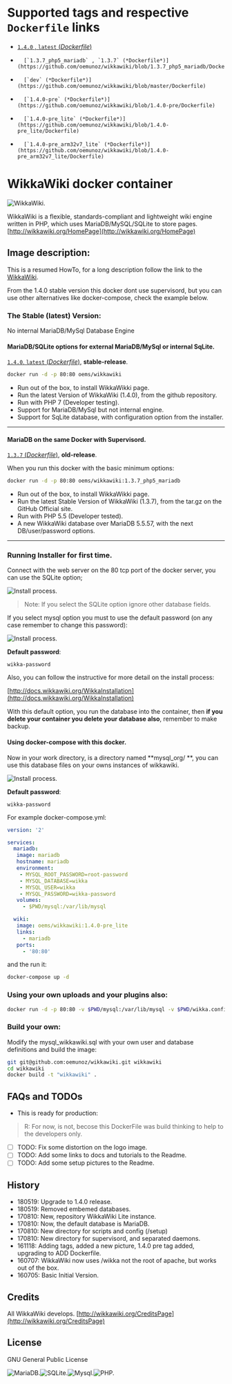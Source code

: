 # Supported tags and respective `Dockerfile` links

-	[`1.4.0` , `latest` (*Dockerfile*)](https://github.com/oemunoz/wikkawiki/blob/1.4.0/Dockerfile)
-       [`1.3.7_php5_mariadb` , `1.3.7` (*Dockerfile*)](https://github.com/oemunoz/wikkawiki/blob/1.3.7_php5_mariadb/Dockerfile)
-       [`dev` (*Dockerfile*)](https://github.com/oemunoz/wikkawiki/blob/master/Dockerfile)
-       [`1.4.0-pre` (*Dockerfile*)](https://github.com/oemunoz/wikkawiki/blob/1.4.0-pre/Dockerfile)
-       [`1.4.0-pre_lite` (*Dockerfile*)](https://github.com/oemunoz/wikkawiki/blob/1.4.0-pre_lite/Dockerfile)
-       [`1.4.0-pre_arm32v7_lite` (*Dockerfile*)](https://github.com/oemunoz/wikkawiki/blob/1.4.0-pre_arm32v7_lite/Dockerfile)


# WikkaWiki docker container
![WikkaWiki.](https://github.com/oemunoz/wikkawiki/raw/master/images/wikkawikiWizzard.png)

WikkaWiki is a flexible, standards-compliant and lightweight wiki engine written in PHP, which uses MariaDB/MySQL/SQLite to store pages.
[http://wikkawiki.org/HomePage](http://wikkawiki.org/HomePage)

## Image description:

This is a resumed HowTo, for a long description follow the link to the [WikkaWiki](http://wikkawiki.org/Wikka-Docker).

From the 1.4.0 stable version this docker dont use supervisord, but you can use other alternatives like docker-compose, check the example below.

### The Stable (latest) Version:
No internal MariaDB/MySql Database Engine

#### MariaDB/SQLite options for external MariaDB/MySql or internal SqLite.
[`1.4.0`, `latest` (*Dockerfile*)](https://github.com/oemunoz/wikkawiki/blob/1.4.0/Dockerfile), **stable-release**.

```bash
docker run -d -p 80:80 oems/wikkawiki
```

- Run out of the box, to install WikkaWikki page.
- Run the latest Version of WikkaWiki (1.4.0), from the github repository.
- Run with PHP 7 (Developer testing).
- Support for MariaDB/MySql but not internal engine.
- Support for SqLite database, with configuration option from the installer.

----

#### MariaDB on the same Docker with Supervisord.
[`1.3.7` (*Dockerfile*)](https://github.com/oemunoz/wikkawiki/blob/1.3.7_php5_mariadb/Dockerfile), **old-release**.

When you run this docker with the basic minimum options:

```bash
docker run -d -p 80:80 oems/wikkawiki:1.3.7_php5_mariadb
```

- Run out of the box, to install WikkaWikki page.
- Run the latest Stable Version of WikkaWiki (1.3.7), from the tar.gz on the GitHub Official site.
- Run with PHP 5.5 (Developer tested).
- A new WikkaWiki database over MariaDB 5.5.57, with the next DB/user/password options.

----

### Running Installer for first time.

Connect with the web server on the 80 tcp port of the docker server, you can use the SQLite option;

![Install process.](https://github.com/oemunoz/wikkawiki/raw/master/images/sqlite_select.png)

> Note: If you select the SQLite option ignore other database fields.

If you select mysql option you must to use the default password (on any case remember to change this password):

![Install process.](https://github.com/oemunoz/wikkawiki/raw/master/images/database_user.png)

**Default password**:
```text
wikka-password
```

Also, you can follow the instructive for more detail on the install process:

[http://docs.wikkawiki.org/WikkaInstallation](http://docs.wikkawiki.org/WikkaInstallation)

With this default option, you run the database into the container, then **if you delete your container you delete your database also**, remember to make backup.

#### Using docker-compose with this docker.
Now in your work directory, is a directory named **mysql_org/ **, you can use this database files on your owns instances of wikkawiki.

![Install process.](https://github.com/oemunoz/wikkawiki/raw/master/images/wizzard_dockercomposer.png)

**Default password**:
```text
wikka-password
```

For example docker-compose.yml:

```yaml
version: '2'

services:
  mariadb:
   image: mariadb
   hostname: mariadb
   environment:
    - MYSQL_ROOT_PASSWORD=root-password
    - MYSQL_DATABASE=wikka
    - MYSQL_USER=wikka
    - MYSQL_PASSWORD=wikka-password
   volumes:
     - $PWD/mysql:/var/lib/mysql

  wiki:
   image: oems/wikkawiki:1.4.0-pre_lite
   links:
     - mariadb
   ports:
     - '80:80'
```
and the run it:
```bash
docker-compose up -d
```

### Using your own uploads and your plugins also:

```bash
docker run -d -p 80:80 -v $PWD/mysql:/var/lib/mysql -v $PWD/wikka.config.php:/var/www/html/wikka/wikka.config.php -v $PWD/uploads:/var/www/html/wikka/uploads -v $PWD/plugins:/var/www/html/wikka/plugins oems/wikkawiki
```

### Build your own:

Modify the mysql_wikkawiki.sql with your own user and database definitions and build the image:

```bash
git git@github.com:oemunoz/wikkawiki.git wikkawiki
cd wikkawiki
docker build -t "wikkawiki" .
```

## FAQs and TODOs

- This is ready for production:

> R: For now, is not, becose this DockerFile was build thinking to help to the developers only.

- [ ] TODO: Fix some distortion on the logo image.
- [ ] TODO: Add some links to docs and tutorials to the Readme.
- [ ] TODO: Add some setup pictures to the Readme.

## History

- 180519: Upgrade to 1.4.0 release.
- 180519: Removed embemed databases.
- 170810: New, repository WikkaWiki Lite instance.
- 170810: Now, the default database is MariaDB.
- 170810: New directory for scripts and config (/setup)
- 170810: New directory for supervisord, and separated daemons.
- 161118: Adding tags, added a new picture, 1.4.0 pre tag added, upgrading to ADD Dockerfile.
- 160707: WikkaWiki now uses /wikka not the root of apache, but works out of the box.
- 160705: Basic Initial Version.

## Credits

All WikkaWiki develops.
[http://wikkawiki.org/CreditsPage](http://wikkawiki.org/CreditsPage)

## License

GNU General Public License

![MariaDB.](https://github.com/oemunoz/wikkawiki/raw/master/images/mariadb.png)![SQLite.](https://github.com/oemunoz/wikkawiki/raw/master/images/sqlite.jpg)![Mysql.](https://github.com/oemunoz/wikkawiki/raw/master/images/MySQL.png)![PHP.](https://github.com/oemunoz/wikkawiki/raw/master/images/php.png)
